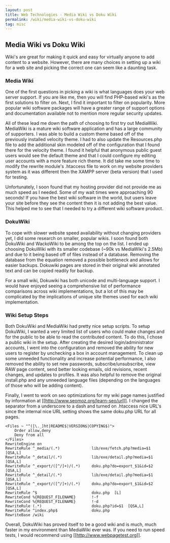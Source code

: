 ```yaml
---
layout: post
title: Web Technologies - Media Wiki vs Doku Wiki
permalink: /wiki/media-wiki-vs-doku-wiki
tag: misc
---
```


## Media Wiki vs Doku Wiki
Wiki's are great for making it quick and easy for virtually anyone to add content to a website.  However, there are many choices in setting up a wiki for a web site and picking the correct one can seem like a daunting task.  

### Media Wiki
One of the first questions in picking a wiki is what languages does your web server support.  If you are like me, then you will find PHP-based wiki's as the first solutions to filter on.  Next, I find it important to filter on popularity.  More popular wiki software packages will have a greater range of support options and documentation available not to mention more regular security updates.  

All of these lead me down the path of choosing to first try out MediaWiki.  MediaWiki is a mature wiki software application and has a large community of supporters.  I was able to build a custom theme based off of the previously installed velocity theme.  I had to also update the Resources.php file to add the additional skin modeled off of the configuration that I found there for the velocity theme.  I found it helpful that anonymous public guest users would see the default theme and that I could configure my editing user accounts with a more feature rich theme.  It did take me some time to modify the rewrite module's .htaccess file to work on my website providers system as it was different then the XAMPP server (beta version) that I used for testing.

Unfortunately, I soon found that my hosting provider did not provide me as much speed as I needed.  Some of my wait times were approaching 90 seconds!  If you have the best wiki software in the world, but users leave your site before they see the content then it is not adding the best value.  This helped me to see that I needed to try a different wiki software product.

### DokuWiki
To cope with slower website speed availability without changing providers yet, I did some research on smaller, popular wikis.  I soon found both DokuWiki and WackoWiki to be among the top on the list.  I ended up choosing DokuWiki with its smaller codebase (~90k vs MediaWiki's 2.5Mb) and due to it being based off of files instead of a database.  Removing the database from the equation removed a possible bottleneck and allows for easier backups.  Dokuwiki pages are stored in their original wiki annotated text and can be copied readily for backup.  

For a small wiki, Dokuwiki has both unicode and multi-language support.  I would have enjoyed seeing a comprehensive list of performance comparisons across wiki implementations, but a lot of this may be complicated by the implications of unique site themes used for each wiki implementation.  

### Wiki Setup Steps
Both DokuWiki and MediaWiki had pretty nice setup scripts.  To setup DokuWiki, I wanted a very limited list of users who could make changes and for the public to be able to read the contributed content.  To do this, I chose a public wiki in the setup.  After creating the desired login/administrator accounts, I went into the configuration and removed the ability for new users to register by unchecking a box in account management.  To clean up some unneeded functionality and increase potential performance, I also removed the ability to set new passwords, subscribe/unsubscribe, view RAW page content, send better looking emails, old revisions, recent changes, and updates to profiles.  It was also helpful to remove the original install.php and any unneeded language files (depending on the languages of those who will be adding content).  

Finally, I went to work on seo optimizations for my wiki page names justified by information at [[http://www.seomoz.org/learn-seo/url]].  I changed the separator from a underscore to a dash and turned on .htaccess nice URL's since the internal nice URL setting shows the same doku.php URL for all pages.  
```
<Files ~ "^([\._]ht|README$|VERSION$|COPYING$)">
    Order allow,deny
    Deny from all
</Files>
RewriteEngine on
RewriteRule ^_media/(.*)              lib/exe/fetch.php?media=$1  [QSA,L]
RewriteRule ^_detail/(.*)             lib/exe/detail.php?media=$1  [QSA,L]
RewriteRule ^_export/([^/]+)/(.*)     doku.php?do=export_$1&id=$2  [QSA,L]
RewriteRule ^_detail/(.*)             lib/exe/detail.php?media=$1  [QSA,L]
RewriteRule ^_export/([^/]+)/(.*)     doku.php?do=export_$1&id=$2  [QSA,L]
RewriteRule ^$                        doku.php  [L]
RewriteCond %{REQUEST_FILENAME}       !-f
RewriteCond %{REQUEST_FILENAME}       !-d
RewriteRule (.*)                      doku.php?id=$1  [QSA,L]
RewriteRule ^index.php$               doku.php
RewriteBase /wiki
```
Overall, DokuWiki has proved itself to be a good wiki and is much, much faster in my environment than MediaWiki ever was.  If you need to run speed tests, I would recommend using [[http://www.webpagetest.org]].
